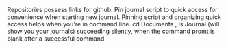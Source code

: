 Repositories possess links for github.
Pin journal script to quick access for convenience when starting new journal.
Pinning script and organizing quick access helps when you're in command line.
cd Documents , ls Journal (will show you your journals)
succeeding silently, when the command promt is blank after a successful command

